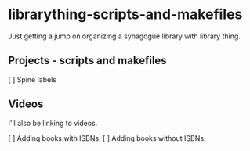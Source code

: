 # librarything-scripts-and-makefiles

Just getting a jump on organizing a synagogue library with library thing. 



## Projects - scripts and makefiles

[ ] Spine labels


## Videos

I'll also be linking to videos.

[ ] Adding books with ISBNs.
[ ] Adding books without ISBNs.
